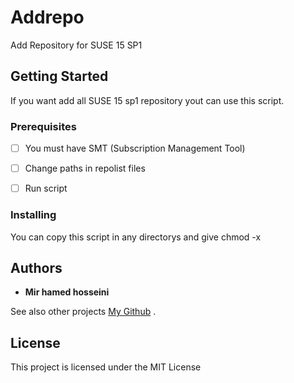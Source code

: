 # Addrepo
Add Repository for SUSE 15 SP1

## Getting Started

If you want add all SUSE 15 sp1 repository yout can use this script.

### Prerequisites

- [ ] You must have SMT (Subscription Management Tool)
- [ ] Change paths in repolist files
- [ ] Run script


### Installing

You can copy this script in any directorys and give chmod -x 

## Authors

* **Mir hamed hosseini**

See also other projects [My Github](https://github.com/hossbit) .

## License

This project is licensed under the MIT License
